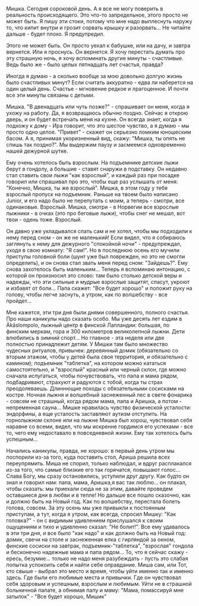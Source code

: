Мишка. Сегодня сороковой день. А я все не могу поверить в реальность происходящего. Это что-то запредельное, этого просто не может быть. Я пишу эти стоки, потому что мне надо выплеснуть наружу то, что кипит внутри и грозит сорвать крышку и разорвать... Не читайте дальше - будет плохо. Я предупредил.

Этого не может быть. Он просто уехал к бабушке, или на дачу, и завтра вернется. Или я проснусь. Он вернется.
Я хочу перестать думать про эту страшную ночь, я хочу вспоминать другие минуты - счастливые. Ведь было же - было целых пятнадцать лет счастья, правда?

Иногда я думаю - а сколько вообще за мою довольно долгую жизнь было счастливых минут? Если считать аккуратно - едва ли наберется на один целый день. Счастье - мгновение редкое и лрагоценное. И почти все эти минуты связаны с детьми.

Мишка. "В двенадцать или чуть позже?" - спрашивает он меня, когда я ухожу на работу. Да, я возвращаюсь обычно поздно. Сейчас я открою дверь, и он будет встречать меня на кухне. Он всегда знает, когда я подхожу к дому - Ира говорит, что это шестое чувство, а я думаю - мы просто одно целое. "Привет" - скажет он серьезно ломким юношеским басом. А я, принимая укоризненный вид, скажу: "Мишка, ты опять не спишь так поздно?". Мы выдержим паузу и засмеемся одновременно нашей дежурной шутке.

Ему очень хотелось быть взрослым. На подъемнике детские лыжи берут в гондолу, а большие - ставят снаружи в подставку. Он недавно стал ставить свои лыжи "как взрослый", и каждый раз при посадке говорил или спрашивал про это, чтобы еще раз услышать от меня: "Конечно, Мишка, ты же взрослый". Мишка, в этом году у тебя взрослый пропуск на подъемник. Раньше на твоем было написано Junior, и его надо было не перепутать с моим, а теперь - смотри, все одинаковые. Взрослый. Мишка, смотри - в Норвегии все взрослые лыжники - в очках (это про беговые лыжи), чтобы снег не мешал, вот твои - одень тоже. Взрослый.

Он давно уже укладывался спать сам и не хотел, чтобы мы подходили к нему перед сном - он же не маленький! Если видел, что я собираюсь заглянуть к нему для дежурного "спокойной ночи" - предупреждал, уходя в свою комнату: "Я сам!". Но в последнюю осень его мучили приступы головной боли (шунт уже был поврежден, но это не смогли определить), и он снова стал звать меня перед сном: "Зайдешь?". Ему снова захотелось быть маленьким... Теперь я вспоминаю интонацию, с которой он произносил это слово: там было столько детской веры и надежды, что эти сильные и мудрые взрослые защитят, спасут, укроют и избавят от боли... Папа скажет: "Все будет хорошо" и положит руку на голову, чтобы легче заснуть, а утром, как по волшебству - все пройдет... 

Мне кажется, эти три дня были днями совершенного, полного счастья. Про наши каникулы надо сказать особо. Мы уже десять лет ездим в Äkäslompolo, лыжный центр в финской Лапландии: большая, по финским меркам, гора и 300 километров великолепной лыжни. Дети влюбились в зимний спорт... Но главное - эта неделя или две полностью принадлежит детям. У Мишки там было множество чудесных ритуалов, привычек: деревянный домик (обязательно со вторым этажом, чтобы у детей была своя территория, и обязательно с камином); подъемник "таблетка", на котором можно кататься самостоятельно, и "взрослый" красный или черный склон, где можно сначала испугаться, чтобы почувствовать, что папа и мама рядом, подбадривают, страхуют и радуются с тобой, когда ты страх преодолеваешь. Длиннющие походы с обязательными сосисками на костре. Ночная лыжня и волшебный заснеженный лес в свете фонарика - совсем не страшный, когда рядом мама, папа и Аришка, а потом - непременная сауна... Мишке нравилась чувство физической усталости: эндорфины, а еще усталость заставляют аутизм отступить. На горнолыжном склоне или на лыжне Мишка был хорош, чувствовал себя наравне со всеми, видел, что мы искренне гордимся его успехами - все то, чего ему недоставало в повседневной жизни. Ему так хотелось быть успешным...

Начались каникулы, правда, не хорошо: в первый день утром мы поспорили из-за того, куда поставить стол, Ариша решила всех переупрямить. Миша не спорил, только наблюдал, и вдруг расплакался из-за того, что самые близкие его так горячатся, повышают голос... Слава Богу, мы сразу остановились, уступили друг другу. Как будто он знал и говорил нам: папа, мама, Аришка,я вас так люблю...  он плакал, чтобы сказать: мы приехали сюда не за этим, давайте проведем оставшиеся дни в любви и в тепле! Но дальше все пошло сказочно, как и должно быть на Новый год. Как по волшебству, перестала болеть голова, совсем. За эту осень мы уже привыкли к постоянным приступам, а тут, когда я утром, как всегда, спросил Мишку: "Как головка?" - он с видимым удивлением прислушался к своим ощущениям и тихо и удивленно сказал: "Не болит!". Все ему удавалось в эти три дня, и все было "как надо" и как должно быть на Новый год: домик, свечи на столе и заснеженная елка с гирляндой за окном, финские сосиски на завтрак, подъемник-"таблетка", "взрослая" гондола и бесконечно надежные мама и папа рядом... То, что я сейчас скажу - ересь, безумие... только не надо меня разубеждать - пусть это слабая попытка успокоить себя и найти себе оправдание. Миша сам, или Тот, кто свыше - выбрал это место и время, чтобы уйти именно так и именно здесь. Где были его любимые места и привычки. Где он чувствовал себя здоровым и успешным, взрослым и любимым. Уйти не в страшной больничной палате, а обнимая папу и маму: "Мама, помассируй мне затылок" - "Все будет хорошо, Мишик"
